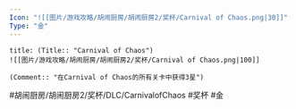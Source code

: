 ```yaml
---
Icon: "![[图片/游戏攻略/胡闹厨房/胡闹厨房2/奖杯/Carnival of Chaos.png|30]]"
Type: "金"
---
```

```ad-common-gold-trophy
title: (Title:: "Carnival of Chaos")
![[图片/游戏攻略/胡闹厨房/胡闹厨房2/奖杯/Carnival of Chaos.png|100]]

(Comment:: "在Carnival of Chaos的所有关卡中获得3星")
```

#胡闹厨房/胡闹厨房2/奖杯/DLC/CarnivalofChaos #奖杯 #金
